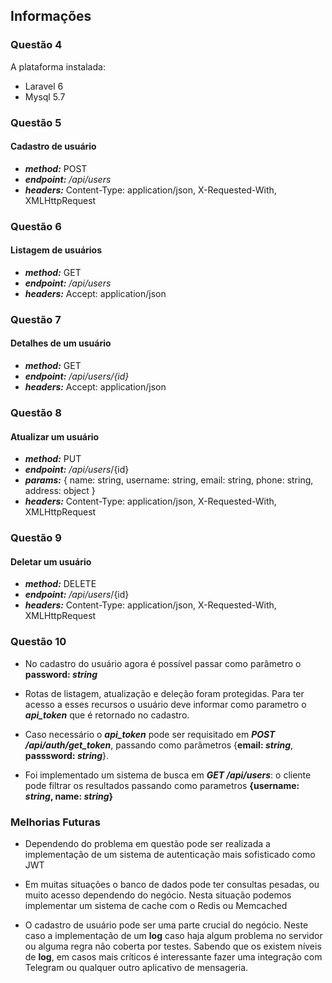 ## Informações

### Questão 4
A plataforma instalada:

- Laravel 6
- Mysql 5.7

### Questão 5
#### Cadastro de usuário
- ***method:*** POST
- ***endpoint:*** _/api/users_ 
- ***headers:*** Content-Type: application/json, X-Requested-With, XMLHttpRequest



### Questão 6

#### Listagem de usuários
- ***method:*** GET
- ***endpoint:*** _/api/users_ 
- ***headers:*** Accept: application/json

### Questão 7

#### Detalhes de um usuário
- ***method:*** GET
- ***endpoint:*** _/api/users/{id}_ 
- ***headers:*** Accept: application/json


### Questão 8

#### Atualizar um usuário
- ***method:*** PUT
- ***endpoint:*** _/api/users_/{id}
- ***params:*** { name: string, username: string, email: string, phone: string, address: object } 
- ***headers:*** Content-Type: application/json, X-Requested-With, XMLHttpRequest


### Questão 9
#### Deletar um usuário
- ***method:*** DELETE
- ***endpoint:*** _/api/users_/{id}
- ***headers:*** Content-Type: application/json, X-Requested-With, XMLHttpRequest


### Questão 10
- No cadastro do usuário agora é possível passar como parâmetro o **password: _string_**
- Rotas de listagem, atualização e deleção foram protegidas. Para 
ter acesso a esses recursos o usuário deve informar como 
parametro o ***api_token*** que é retornado no cadastro.

- Caso necessário o ***api_token*** pode ser requisitado em ***POST /api/auth/get_token***, 
passando como parâmetros {**email: _string_**, **passsword: _string_**}.

- Foi implementado um sistema de busca em ***GET /api/users***: o cliente pode filtrar os resultados passando 
como parametros **{username: _string_, name: _string_}**

### Melhorias Futuras
- Dependendo do problema em questão pode ser realizada a implementação de um sistema de autenticação mais
sofisticado como JWT

- Em muitas situações o banco de dados pode ter consultas pesadas, ou muito acesso dependendo do negócio. 
Nesta situação podemos implementar um sistema de cache com o Redis ou Memcached

- O cadastro de usuário pode ser uma parte crucial do negócio. Neste caso a implementação 
de um **log** caso haja algum problema no servidor ou alguma regra não coberta por testes. Sabendo que os 
existem níveis de **log**, em casos mais críticos é interessante fazer uma integração com 
Telegram ou qualquer outro aplicativo de mensageria.

